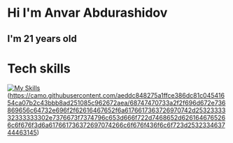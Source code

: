 <h1>Hi I'm Anvar Abdurashidov </h1>
<h2>I'm 21 years old </h2>

# Tech skills

[![My Skills](https://skillicons.dev/icons?i=js,html,css)](https://skillicons.dev)
(https://camo.githubusercontent.com/aeddc848275a1ffce386dc81c04541654ca07b2c43bbb8ad251085c962672aea/68747470733a2f2f696d672e736869656c64732e696f2f62616467652f6a6176617363726970742d2532333332333333302e7376673f7374796c653d666f722d7468652d6261646765266c6f676f3d6a617661736372697074266c6f676f436f6c6f723d253233463744463145)
